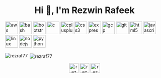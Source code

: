 <h1 align="center">Hi 👋, I'm Rezwin Rafeek</h1>
<p align="left"><img src="https://devicons.github.io/devicon/devicon.git/icons/amazonwebservices/amazonwebservices-original-wordmark.svg" alt="aws" width="40" height="40"/> <img src="https://www.vectorlogo.zone/logos/gnu_bash/gnu_bash-icon.svg" alt="bash" width="40" height="40"/> <img src="https://devicons.github.io/devicon/devicon.git/icons/bootstrap/bootstrap-plain.svg" alt="bootstrap" width="40" height="40"/> <img src="https://devicons.github.io/devicon/devicon.git/icons/c/c-original.svg" alt="c" width="40" height="40"/> <img src="https://devicons.github.io/devicon/devicon.git/icons/cplusplus/cplusplus-original.svg" alt="cplusplus" width="40" height="40"/> <img src="https://devicons.github.io/devicon/devicon.git/icons/css3/css3-original-wordmark.svg" alt="css3" width="40" height="40"/> <img src="https://devicons.github.io/devicon/devicon.git/icons/express/express-original-wordmark.svg" alt="express" width="40" height="40"/> <img src="https://www.vectorlogo.zone/logos/google_cloud/google_cloud-icon.svg" alt="gcp" width="40" height="40"/> <img src="https://www.vectorlogo.zone/logos/git-scm/git-scm-icon.svg" alt="git" width="40" height="40"/> <img src="https://devicons.github.io/devicon/devicon.git/icons/html5/html5-original-wordmark.svg" alt="html5" width="40" height="40"/> <img src="https://devicons.github.io/devicon/devicon.git/icons/javascript/javascript-original.svg" alt="javascript" width="40" height="40"/> <img src="https://devicons.github.io/devicon/devicon.git/icons/linux/linux-original.svg" alt="linux" width="40" height="40"/> <img src="https://devicons.github.io/devicon/devicon.git/icons/nodejs/nodejs-original-wordmark.svg" alt="nodejs" width="40" height="40"/> <img src="https://devicons.github.io/devicon/devicon.git/icons/python/python-original.svg" alt="python" width="40" height="40"/></p><p><img align="left" src="https://github-readme-stats.vercel.app/api/top-langs/?username=rezraf77&layout=compact&hide=html" alt="rezraf77" /></p>

<p>&nbsp;<img align="center" src="https://github-readme-stats.vercel.app/api?username=rezraf77&show_icons=true" alt="rezraf77" /></p>

<p align="center">
<a href="https://linkedin.com/in/rezwin rafeek" target="blank"><img align="center" src="https://cdn.jsdelivr.net/npm/simple-icons@3.0.1/icons/linkedin.svg" alt="rezwin rafeek" height="30" width="30" /></a>
<a href="https://fb.com/rezwin rafeek" target="blank"><img align="center" src="https://cdn.jsdelivr.net/npm/simple-icons@3.0.1/icons/facebook.svg" alt="rezwin rafeek" height="30" width="30" /></a>
<a href="https://instagram.com/rezwin__rafeek" target="blank"><img align="center" src="https://cdn.jsdelivr.net/npm/simple-icons@3.0.1/icons/instagram.svg" alt="rezwin__rafeek" height="30" width="30" /></a>
</p>
